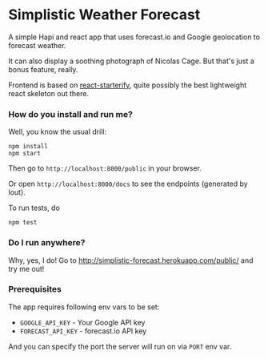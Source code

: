 # Simplistic Weather Forecast

A simple Hapi and react app that uses forecast.io and Google geolocation to
forecast weather.

It can also display a soothing photograph of Nicolas Cage. But that's just
a bonus feature, really.

Frontend is based on [react-starterify](https://github.com/Granze/react-starterify),
quite possibly the best lightweight react skeleton out there.

### How do you install and run me?
Well, you know the usual drill:

    npm install
    npm start

Then go to `http://localhost:8000/public` in your browser.

Or open `http://localhost:8000/docs` to see the endpoints (generated by lout).

To run tests, do

    npm test

### Do I run anywhere?
Why, yes, I do! Go to http://simplistic-forecast.herokuapp.com/public/ and try
me out!

### Prerequisites

The app requires following env vars to be set:

 * `GOOGLE_API_KEY` - Your Google API key
 * `FORECAST_API_KEY` - forecast.io API key

And you can specify the port the server will run on via `PORT` env var.
